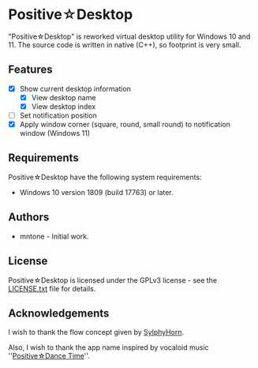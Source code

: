 # Positive☆Desktop

"Positive☆Desktop" is reworked virtual desktop utility for Windows 10 and 11. The source code is written in native (C++), so footprint is very small.

## Features

- [x] Show current desktop information
  - [x] View desktop name
  - [x] View desktop index
- [ ] Set notification position
- [x] Apply window corner (square, round, small round) to notification window (Windows 11)

## Requirements

Positive☆Desktop have the following system requirements:

- Windows 10 version 1809 (build 17763) or later.

## Authors

- mntone - Initial work.

## License

Positive☆Desktop is licensed under the GPLv3 license - see the [LICENSE.txt](https://github.com/mntone/PositiveDesktop/blob/master/LICENSE.txt) file for details.

## Acknowledgements

I wish to thank the flow concept given by [SylphyHorn](https://github.com/Grabacr07/SylphyHorn).

Also, I wish to thank the app name inspired by vocaloid music ''[Positive☆Dance Time](https://youtu.be/FT91CrPPAqc)''.
